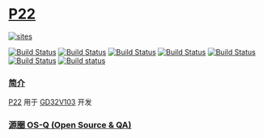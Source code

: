 ﻿# [P22](https://github.com/OS-Q/P22)

[![sites](http://182.61.61.133/link/resources/OSQ.png)](http://www.OS-Q.com)

[![Build Status](https://github.com/OS-Q/P22/workflows/CI/badge.svg)](https://github.com/OS-Q/P22/actions/workflows/CI.yml)
[![Build Status](https://github.com/OS-Q/P22/workflows/CD/badge.svg)](https://github.com/OS-Q/P22/actions/workflows/CD.yml)
[![Build Status](https://github.com/OS-Q/P22/workflows/nightly/badge.svg)](https://github.com/OS-Q/P22/actions/workflows/nightly.yml)
[![Build Status](https://circleci.com/gh/OS-Q/P22.svg?style=svg)](https://circleci.com/gh/OS-Q/P22)
[![Build Status](https://travis-ci.com/OS-Q/P22.svg?branch=master)](https://travis-ci.com/OS-Q/P22)
[![Build Status](https://cloud.drone.io/api/badges/OS-Q/P22/status.svg)](https://cloud.drone.io/OS-Q/P22)
[![Build status](https://ci.appveyor.com/api/projects/status/yrwbuwd51uacnrlq?svg=true)](https://ci.appveyor.com/project/Qitas/P22)

### [简介](https://github.com/OS-Q/P22/wiki)

[P22](https://github.com/OS-Q/P22) 用于 [GD32V103](https://github.com/SoCXin/GD32V103) 开发

### [源圈 OS-Q (Open Source & QA) ](http://www.OS-Q.com)
